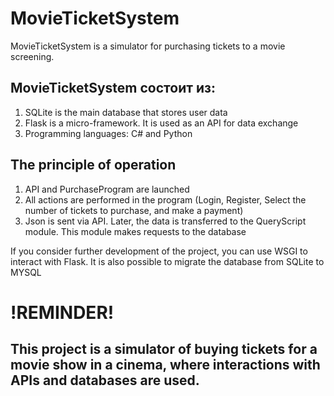 # MovieTicketSystem
MovieTicketSystem is a simulator for purchasing tickets to a movie screening.
## MovieTicketSystem состоит из:
1) SQLite is the main database that stores user data
2) Flask is a micro-framework. It is used as an API for data exchange
3) Programming languages: C# and Python

## The principle of operation
1) API and PurchaseProgram are launched
2) All actions are performed in the program (Login, Register, Select the number of tickets to purchase, and make a payment)
3) Json is sent via API. Later, the data is transferred to the QueryScript module. This module makes requests to the database

If you consider further development of the project, you can use WSGI to interact with Flask. It is also possible to migrate the database from SQLite to MYSQL

# !REMINDER!
## This project is a simulator of buying tickets for a movie show in a cinema, where interactions with APIs and databases are used.
